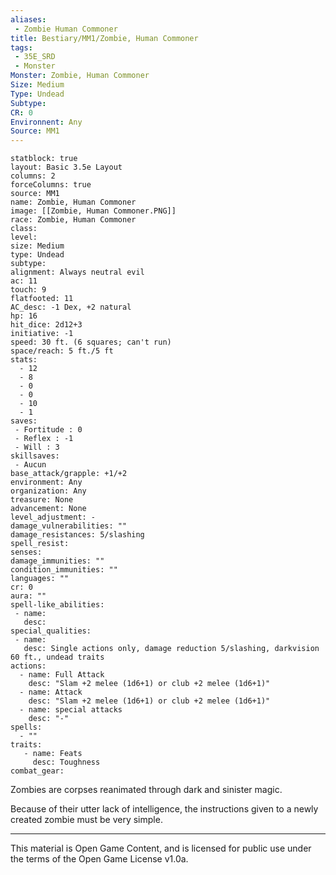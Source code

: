 ```yaml
---
aliases:
 - Zombie Human Commoner
title: Bestiary/MM1/Zombie, Human Commoner
tags: 
 - 35E_SRD
 - Monster
Monster: Zombie, Human Commoner
Size: Medium
Type: Undead
Subtype: 
CR: 0
Environnent: Any
Source: MM1
---
```


```statblock
statblock: true
layout: Basic 3.5e Layout
columns: 2
forceColumns: true
source: MM1 
name: Zombie, Human Commoner
image: [[Zombie, Human Commoner.PNG]]
race: Zombie, Human Commoner
class: 
level: 
size: Medium
type: Undead
subtype: 
alignment: Always neutral evil
ac: 11
touch: 9
flatfooted: 11
AC_desc: -1 Dex, +2 natural
hp: 16
hit_dice: 2d12+3
initiative: -1
speed: 30 ft. (6 squares; can't run)
space/reach: 5 ft./5 ft
stats:
  - 12
  - 8
  - 0
  - 0
  - 10
  - 1
saves:
 - Fortitude : 0
 - Reflex : -1
 - Will : 3
skillsaves:
 - Aucun
base_attack/grapple: +1/+2
environment: Any
organization: Any
treasure: None
advancement: None
level_adjustment: -
damage_vulnerabilities: ""
damage_resistances: 5/slashing
spell_resist: 
senses: 
damage_immunities: ""
condition_immunities: ""
languages: ""
cr: 0
aura: ""
spell-like_abilities:
 - name: 
   desc: 
special_qualities:
 - name:
   desc: Single actions only, damage reduction 5/slashing, darkvision 60 ft., undead traits
actions:
  - name: Full Attack
    desc: "Slam +2 melee (1d6+1) or club +2 melee (1d6+1)"
  - name: Attack
    desc: "Slam +2 melee (1d6+1) or club +2 melee (1d6+1)"
  - name: special attacks
    desc: "-"
spells:
  - ""
traits:
   - name: Feats
     desc: Toughness
combat_gear:  
```


Zombies are corpses reanimated through dark and sinister magic.

Because of their utter lack of intelligence, the instructions given to a newly created zombie must be very simple.

---

This material is Open Game Content, and is licensed for public use under the terms of the Open Game License v1.0a.
